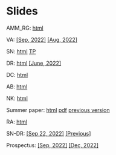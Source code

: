 # Slides

AMM_RG: [html](https://rawcdn.githack.com/hans-mtz/Slides/main/prod_fun/prod_fun_html.html)

VA: [[Sep, 2022]](https://raw.githack.com/hans-mtz/Slides/main/Slides/VA-090922.html) [[Aug, 2022]](https://raw.githack.com/hans-mtz/Slides/main/Slides/VA-082022.html) 

SN: [html](https://raw.githack.com/hans-mtz/Slides/main/Gen/SN.html) [TP](https://raw.githack.com/hans-mtz/Slides/main/Gen/SN0122.html)

DR: [html](https://raw.githack.com/hans-mtz/Slides/main/Gen/DR.html) [[June, 2022]](https://raw.githack.com/hans-mtz/Slides/main/Slides/DR-062022.html)

DC: [html](https://raw.githack.com/hans-mtz/Slides/main/Gen/DC.html)

AB: [html](https://raw.githack.com/hans-mtz/Slides/main/Gen/AB.html)

NK: [html](https://raw.githack.com/hans-mtz/Slides/main/Gen/NK2022.html)

Summer paper: [html](https://raw.githack.com/hans-mtz/Slides/main/Gen/SP_05-2022.html) [pdf](https://rawcdn.githack.com/hans-mtz/Slides/74d879a38172845ab61ea8a7ac6347eccf5e4da6/Gen/Cournot%20rationalizability%20and%20measurement%20error.pdf) [previous version](https://raw.githack.com/hans-mtz/Slides/main/Gen/SP_02-2022.html)

RA: [html](https://raw.githack.com/hans-mtz/Slides/main/Slides/Allen033022.html)

SN-DR: [[Sep 22, 2022]](https://raw.githack.com/hans-mtz/Slides/main/Slides/SNDR-092222.html) [[Previous]](https://raw.githack.com/hans-mtz/Slides/main/Slides/SNDR-090922.html)

Prospectus: [[Sep, 2022]](https://raw.githack.com/hans-mtz/Slides/main/Slides/prospectus-HM.html) [[Dec, 2022]](https://raw.githack.com/hans-mtz/Slides/main/Slides/prospectus-HM.html)



